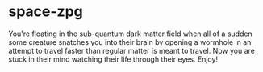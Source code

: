# space-zpg
 You're floating in the sub-quantum dark matter field when all of a sudden some creature snatches you into their brain by opening a wormhole in an attempt to travel faster than regular matter is meant to travel. Now you are stuck in their mind watching their life through their eyes. Enjoy!
